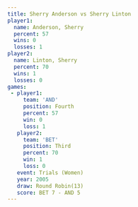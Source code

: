 ```yaml
---
title: Sherry Anderson vs Sherry Linton
player1:                
  name: Anderson, Sherry
  percent: 57           
  wins: 0               
  losses: 1             
player2:                
  name: Linton, Sherry  
  percent: 70           
  wins: 1               
  losses: 0             
games:
 - player1:          
     team: 'AND'     
     position: Fourth
     percent: 57     
     win: 0          
     loss: 1         
   player2:         
     team: 'BET'    
     position: Third
     percent: 70    
     win: 1         
     loss: 0        
   event: Trials (Women)
   year: 2005           
   draw: Round Robin(13)
   score: BET 7 - AND 5 
---
```

